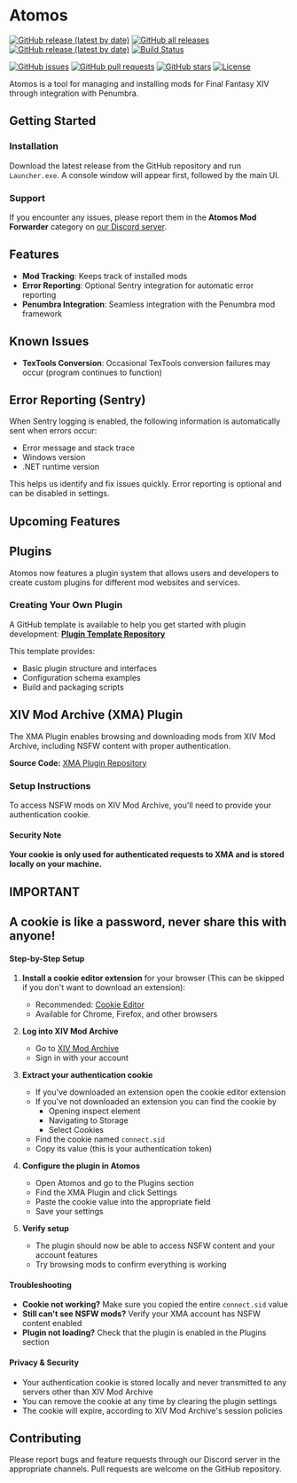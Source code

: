 # Atomos

[![GitHub release (latest by date)](https://img.shields.io/github/v/release/CouncilOfTsukuyomi/Atomos)](https://github.com/CouncilOfTsukuyomi/Atomos/releases)
[![GitHub all releases](https://img.shields.io/github/downloads/CouncilOfTsukuyomi/Atomos/total)](https://github.com/CouncilOfTsukuyomi/Atomos/releases)
[![GitHub release (latest by date)](https://img.shields.io/github/downloads/CouncilOfTsukuyomi/Atomos/latest/total)](https://github.com/CouncilOfTsukuyomi/Atomos/releases/latest)
[![Build Status](https://img.shields.io/github/actions/workflow/status/CouncilOfTsukuyomi/Atomos/release.yml?branch=main)](https://github.com/CouncilOfTsukuyomi/Atomos/actions)

[![GitHub issues](https://img.shields.io/github/issues/CouncilOfTsukuyomi/Atomos)](https://github.com/CouncilOfTsukuyomi/Atomos/issues)
[![GitHub pull requests](https://img.shields.io/github/issues-pr/CouncilOfTsukuyomi/Atomos)](https://github.com/CouncilOfTsukuyomi/Atomos/pulls)
[![GitHub stars](https://img.shields.io/github/stars/CouncilOfTsukuyomi/Atomos?style=social)](https://github.com/CouncilOfTsukuyomi/Atomos/stargazers)
[![License](https://img.shields.io/github/license/CouncilOfTsukuyomi/Atomos)](https://github.com/CouncilOfTsukuyomi/Atomos/blob/main/LICENSE)

Atomos is a tool for managing and installing mods for Final Fantasy XIV through integration with Penumbra.

## Getting Started

### Installation

Download the latest release from the GitHub repository and run `Launcher.exe`. A console window will appear first, followed by the main UI.

### Support

If you encounter any issues, please report them in the **Atomos Mod Forwarder** category on [our Discord server](https://discord.gg/rtGXwMn7pX).

## Features

- **Mod Tracking**: Keeps track of installed mods
- **Error Reporting**: Optional Sentry integration for automatic error reporting
- **Penumbra Integration**: Seamless integration with the Penumbra mod framework

## Known Issues

- **TexTools Conversion**: Occasional TexTools conversion failures may occur (program continues to function)

## Error Reporting (Sentry)

When Sentry logging is enabled, the following information is automatically sent when errors occur:
- Error message and stack trace
- Windows version
- .NET runtime version

This helps us identify and fix issues quickly. Error reporting is optional and can be disabled in settings.

## Upcoming Features


## Plugins

Atomos now features a plugin system that allows users and developers to create custom plugins for different mod websites and services.

### Creating Your Own Plugin

A GitHub template is available to help you get started with plugin development:
**[Plugin Template Repository](https://github.com/CouncilOfTsukuyomi/PluginTemplate)**

This template provides:
- Basic plugin structure and interfaces
- Configuration schema examples
- Build and packaging scripts

## XIV Mod Archive (XMA) Plugin

The XMA Plugin enables browsing and downloading mods from XIV Mod Archive,
including NSFW content with proper authentication.

**Source Code:** [XMA Plugin Repository](https://github.com/CouncilOfTsukuyomi/XMA-Plugin)

### Setup Instructions

To access NSFW mods on XIV Mod Archive, you'll need to provide your authentication cookie.

#### Security Note
**Your cookie is only used for authenticated requests to XMA and is stored locally on your machine.**

## IMPORTANT
**A cookie is like a password, never share this with anyone!**
--

#### Step-by-Step Setup

1. **Install a cookie editor extension** for your browser (This can be skipped if you don't want to download an extension):
    - Recommended: [Cookie Editor](https://cookie-editor.com/)
    - Available for Chrome, Firefox, and other browsers

2. **Log into XIV Mod Archive**
    - Go to [XIV Mod Archive](https://www.xivmodarchive.com)
    - Sign in with your account

3. **Extract your authentication cookie**
    - If you've downloaded an extension open the cookie editor extension
    - If you've not downloaded an extension you can find the cookie by
      - Opening inspect element
      - Navigating to Storage
      - Select Cookies
    - Find the cookie named `connect.sid`
    - Copy its value (this is your authentication token)

4. **Configure the plugin in Atomos**
    - Open Atomos and go to the Plugins section
    - Find the XMA Plugin and click Settings
    - Paste the cookie value into the appropriate field
    - Save your settings

5. **Verify setup**
    - The plugin should now be able to access NSFW content and your account features
    - Try browsing mods to confirm everything is working

#### Troubleshooting

- **Cookie not working?** Make sure you copied the entire `connect.sid` value
- **Still can't see NSFW mods?** Verify your XMA account has NSFW content enabled
- **Plugin not loading?** Check that the plugin is enabled in the Plugins section

#### Privacy & Security

- Your authentication cookie is stored locally and never transmitted to any servers other than XIV Mod Archive
- You can remove the cookie at any time by clearing the plugin settings
- The cookie will expire, according to XIV Mod Archive's session policies

## Contributing

Please report bugs and feature requests through our Discord server in the appropriate channels. Pull requests are welcome on the GitHub repository.
